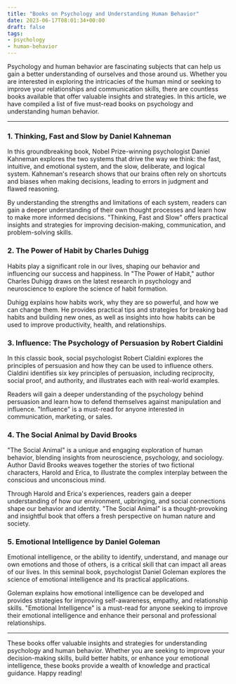```yaml
---
title: "Books on Psychology and Understanding Human Behavior"
date: 2023-06-17T08:01:34+00:00
draft: false
tags: 
- psychology
- human-behavior
---
```


Psychology and human behavior are fascinating subjects that can help us gain a better understanding of ourselves and those around us. Whether you are interested in exploring the intricacies of the human mind or seeking to improve your relationships and communication skills, there are countless books available that offer valuable insights and strategies. In this article, we have compiled a list of five must-read books on psychology and understanding human behavior.

---

### 1. Thinking, Fast and Slow by Daniel Kahneman

In this groundbreaking book, Nobel Prize-winning psychologist Daniel Kahneman explores the two systems that drive the way we think: the fast, intuitive, and emotional system, and the slow, deliberate, and logical system. Kahneman's research shows that our brains often rely on shortcuts and biases when making decisions, leading to errors in judgment and flawed reasoning.

By understanding the strengths and limitations of each system, readers can gain a deeper understanding of their own thought processes and learn how to make more informed decisions. "Thinking, Fast and Slow" offers practical insights and strategies for improving decision-making, communication, and problem-solving skills.

### 2. The Power of Habit by Charles Duhigg

Habits play a significant role in our lives, shaping our behavior and influencing our success and happiness. In "The Power of Habit," author Charles Duhigg draws on the latest research in psychology and neuroscience to explore the science of habit formation.

Duhigg explains how habits work, why they are so powerful, and how we can change them. He provides practical tips and strategies for breaking bad habits and building new ones, as well as insights into how habits can be used to improve productivity, health, and relationships.

### 3. Influence: The Psychology of Persuasion by Robert Cialdini

In this classic book, social psychologist Robert Cialdini explores the principles of persuasion and how they can be used to influence others. Cialdini identifies six key principles of persuasion, including reciprocity, social proof, and authority, and illustrates each with real-world examples.

Readers will gain a deeper understanding of the psychology behind persuasion and learn how to defend themselves against manipulation and influence. "Influence" is a must-read for anyone interested in communication, marketing, or sales.

### 4. The Social Animal by David Brooks

"The Social Animal" is a unique and engaging exploration of human behavior, blending insights from neuroscience, psychology, and sociology. Author David Brooks weaves together the stories of two fictional characters, Harold and Erica, to illustrate the complex interplay between the conscious and unconscious mind.

Through Harold and Erica's experiences, readers gain a deeper understanding of how our environment, upbringing, and social connections shape our behavior and identity. "The Social Animal" is a thought-provoking and insightful book that offers a fresh perspective on human nature and society.

### 5. Emotional Intelligence by Daniel Goleman

Emotional intelligence, or the ability to identify, understand, and manage our own emotions and those of others, is a critical skill that can impact all areas of our lives. In this seminal book, psychologist Daniel Goleman explores the science of emotional intelligence and its practical applications.

Goleman explains how emotional intelligence can be developed and provides strategies for improving self-awareness, empathy, and relationship skills. "Emotional Intelligence" is a must-read for anyone seeking to improve their emotional intelligence and enhance their personal and professional relationships.

---

These books offer valuable insights and strategies for understanding psychology and human behavior. Whether you are seeking to improve your decision-making skills, build better habits, or enhance your emotional intelligence, these books provide a wealth of knowledge and practical guidance. Happy reading!